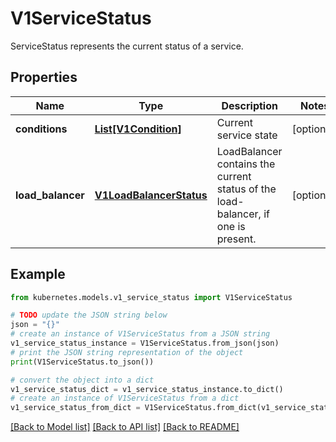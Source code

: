 # V1ServiceStatus

ServiceStatus represents the current status of a service.

## Properties

Name | Type | Description | Notes
------------ | ------------- | ------------- | -------------
**conditions** | [**List[V1Condition]**](V1Condition.md) | Current service state | [optional] 
**load_balancer** | [**V1LoadBalancerStatus**](V1LoadBalancerStatus.md) | LoadBalancer contains the current status of the load-balancer, if one is present. | [optional] 

## Example

```python
from kubernetes.models.v1_service_status import V1ServiceStatus

# TODO update the JSON string below
json = "{}"
# create an instance of V1ServiceStatus from a JSON string
v1_service_status_instance = V1ServiceStatus.from_json(json)
# print the JSON string representation of the object
print(V1ServiceStatus.to_json())

# convert the object into a dict
v1_service_status_dict = v1_service_status_instance.to_dict()
# create an instance of V1ServiceStatus from a dict
v1_service_status_from_dict = V1ServiceStatus.from_dict(v1_service_status_dict)
```
[[Back to Model list]](../README.md#documentation-for-models) [[Back to API list]](../README.md#documentation-for-api-endpoints) [[Back to README]](../README.md)



